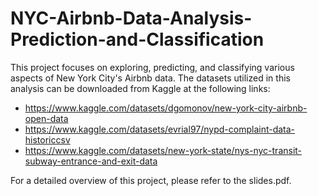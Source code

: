 # NYC-Airbnb-Data-Analysis-Prediction-and-Classification

This project focuses on exploring, predicting, and classifying various aspects of New York City's Airbnb data. The datasets utilized in this analysis can be downloaded from Kaggle at the following links:

- https://www.kaggle.com/datasets/dgomonov/new-york-city-airbnb-open-data
- https://www.kaggle.com/datasets/evrial97/nypd-complaint-data-historiccsv
- https://www.kaggle.com/datasets/new-york-state/nys-nyc-transit-subway-entrance-and-exit-data

For a detailed overview of this project, please refer to the slides.pdf.